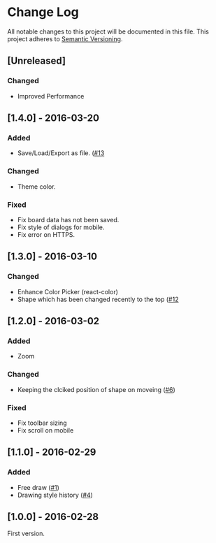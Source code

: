# Change Log
All notable changes to this project will be documented in this file.
This project adheres to [Semantic Versioning](http://semver.org/).

## [Unreleased]
### Changed
- Improved Performance

## [1.4.0] - 2016-03-20
### Added
- Save/Load/Export as file. ([#13](https://github.com/ukatama/nekoboard/issues/13)
### Changed
- Theme color.
### Fixed
- Fix board data has not been saved.
- Fix style of dialogs for mobile.
- Fix error on HTTPS.

## [1.3.0] - 2016-03-10
### Changed
- Enhance Color Picker (react-color)
- Shape which has been changed recently to the top ([#12](https://github.com/ukatama/nekoboard/issues/12)

## [1.2.0] - 2016-03-02
### Added
- Zoom

### Changed
- Keeping the clciked position of shape on moveing ([#6](https://github.com/ukatama/nekoboard/issues/6))

### Fixed
- Fix toolbar sizing
- Fix scroll on mobile

## [1.1.0] - 2016-02-29
### Added
- Free draw ([#1](https://github.com/ukatama/nekoboard/issues/1))
- Drawing style history ([#4](https://github.com/ukatama/nekoboard/issues/4))

## [1.0.0] - 2016-02-28
First version.
